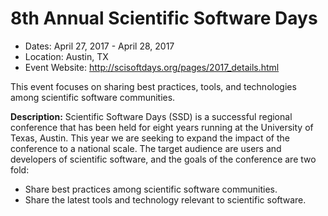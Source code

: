 
# 8th Annual Scientific Software Days

- Dates: April 27, 2017 - April 28, 2017
- Location: Austin, TX
- Event Website: http://scisoftdays.org/pages/2017_details.html

This event focuses on sharing best practices, tools, and technologies among scientific software communities.

**Description:**  Scientific Software Days (SSD) is a successful regional conference that has been held for eight years running at the University of Texas, Austin. This year we are seeking to expand the impact of the conference to a national scale. The target audience are users and developers of scientific software, and the goals of the conference are two fold:
- Share best practices among scientific software communities.
- Share the latest tools and technology relevant to scientific software.

<!---
Publish: yes
Categories: development, collaboration
Topics: software engineering, projects and organizations
Tags: conference
Level: 2
Prerequisites: default
Aggregate: none
--->
